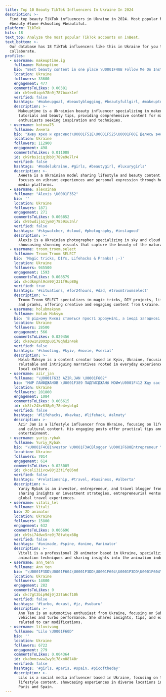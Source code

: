 ```yaml
---
title: Top 10 Beauty TikTok Influencers In Ukraine In 2024
description: >-
  Find top beauty TikTok influencers in Ukraine in 2024. Most popular hashtags:
  #beauty #love #shooting #beautiful.
platform: TikTok
hits: 18
text_top: Analyze the most popular TikTok accounts on inBeat.
text_bottom: >-
  Our database has 18 TikTok influencers like this in Ukraine for you to
  collaborate.
profiles:
  - username: makeuptime.ig
    fullname: Makeuptime
    bio: "Best beauty content in one place \U0001F48B Follow Me On Instagram \U0001F446❤️"
    location: Ukraine
    followers: 33600
    engagement: 477
    commentsToLikes: 0.00381
    id: ck9ev8iqoh78n0j787bxxk1ef
    verified: false
    hashtags: '#makeupgoal, #beautyblogging, #beautyfullgirl, #makeuptutoria'
    description: >-
      Makeuptime is a Ukrainian beauty influencer specializing in makeup
      tutorials and beauty tips, providing comprehensive content for makeup
      enthusiasts seeking inspiration and techniques.
  - username: kotova75
    fullname: Аннета
    bio: "Живу ярко и красиво!\U0001F51E\U0001F525\U0001F60E Делюсь эмоциями тут \U0001F483сотрудничество в инст: kotova75"
    location: Ukraine
    followers: 112900
    engagement: 498
    commentsToLikes: 0.011088
    id: ck9rbs1ciqjbb0j789e9e7lr4
    verified: false
    hashtags: '#modelukraine, #girls, #beautygirl, #luxurygirls'
    description: >-
      Аннета is a Ukrainian model sharing lifestyle and beauty content. She
      focuses on vibrant experiences and personal expression through her social
      media platforms.
  - username: alexsinaa
    fullname: "Alexis \U0001F352"
    bio: ''
    location: Ukraine
    followers: 1871
    engagement: 271
    commentsToLikes: 0.006852
    id: ck95wdija1jym0j7859xu3nlr
    verified: false
    hashtags: '#skywatcher, #cloud, #photography, #instagood'
    description: >-
      Alexis is a Ukrainian photographer specializing in sky and cloud imagery,
      showcasing stunning visuals that capture the beauty of the natural world.
  - username: troom_troom.select
    fullname: Troom Troom SELECT
    bio: 'Magic tricks, DIYs, Lifehacks & Pranks! ;-)'
    location: Ukraine
    followers: 945500
    engagement: 1593
    commentsToLikes: 0.008579
    id: ckcdkmphl9cm90j231f9up80g
    verified: true
    hashtags: '#situations, #for24hours, #dad, #troomtroomselect'
    description: >-
      Troom Troom SELECT specializes in magic tricks, DIY projects, life hacks,
      and pranks, offering creative and engaging content from Ukraine.
  - username: holubmaksym
    fullname: Holub Maksym
    bio: 'В рідному Києві стаються прості зрозумілі, а іноді загадкові і дивні речі.'
    location: Ukraine
    followers: 28500
    engagement: 566
    commentsToLikes: 0.029456
    id: cka0w1n200zpu0i78qhd2n4ok
    verified: false
    hashtags: '#shooting, #kyiv, #movie, #serial'
    description: >-
      Holub Maksym is a content creator based in Kyiv, Ukraine, focusing on
      relatable and intriguing narratives rooted in everyday experiences and
      local culture.
  - username: azir_jan
    fullname: "\U0001F633 AZIR.JAN \U0001F602"
    bio: "МИР ЛАЙФДЖАНОВ \U0001F389 ПАДПИСДЖАНЫ МОИ❤️\U0001F412 Жду вас⬆️\U0001F449 Инстаграм Azir_jan_"
    location: Ukraine
    followers: 281800
    engagement: 1084
    commentsToLikes: 0.006615
    id: ck8fc24kv638p0j78e4vyblg4
    verified: false
    hashtags: '#lifehacks, #kavkaz, #lifehack, #almaty'
    description: >-
      Azir Jan is a lifestyle influencer from Ukraine, focusing on life hacks
      and cultural content. His engaging posts offer practical tips and
      entertainment.
  - username: yuriy.rybak
    fullname: Yuriy_Rybak
    bio: "\U0001F4C8Investor \U0001F3ACBlogger \U0001F680Entrepreneur \U0001F30DTraveling The World \U0001F3A534K On YouTube"
    location: Ukraine
    followers: 7014
    engagement: 614
    commentsToLikes: 0.023005
    id: ckceli3iivcw80j23t1fq05nd
    verified: false
    hashtags: '#relationship, #travel, #business, #alberta'
    description: >-
      Yuriy Rybak is an investor, entrepreneur, and travel blogger from Ukraine,
      sharing insights on investment strategies, entrepreneurial ventures, and
      global travel experiences.
  - username: vitali_lel
    fullname: Vitali
    bio: 2D animator
    location: Ukraine
    followers: 15800
    engagement: 632
    commentsToLikes: 0.006696
    id: ck9si74dwx5re0j78twtqx68g
    verified: false
    hashtags: '#animade, #spine, #anime, #animator'
    description: >-
      Vitali is a professional 2D animator based in Ukraine, specializing in
      animation techniques and sharing insights into the animation industry.
  - username: ann_tenn
    fullname: Ann ten
    bio: "\U0001F3DD\U0001F604\U0001F3DD\U0001F604\U0001F3DD\U0001F604\U0001F3DD\U0001F604"
    location: Ukraine
    followers: 14800
    engagement: 282
    commentsToLikes: 0
    id: ckc7gt3bip9dj0j23ta6cf10h
    verified: false
    hashtags: '#turbo, #exust, #jz, #subaru'
    description: >-
      Ann Ten is an automotive enthusiast from Ukraine, focusing on Subaru
      vehicles and turbo performance. She shares insights, tips, and experiences
      related to car modifications.
  - username: lilovivang
    fullname: "Lilo \U0001F60D"
    bio: ''
    location: Ukraine
    followers: 6722
    engagement: 279
    commentsToLikes: 0.004364
    id: cka0mmzwww2wy0i78xm08l40r
    verified: false
    hashtags: '#girls, #paris, #spain, #picoftheday'
    description: >-
      Lilo is a social media influencer based in Ukraine, focusing on travel and
      lifestyle content, showcasing experiences in diverse locations including
      Paris and Spain.
---
```



